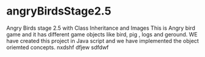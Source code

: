 # angryBirdsStage2.5
Angry Birds stage 2.5 with Class Inheritance and Images
This is Angry bird game and it has different game objects like bird, pig , logs and geround. 
WE have created this project in Java script and we have implemented the object oriemted concepts. 
nxdshf dfjew sdfdwf